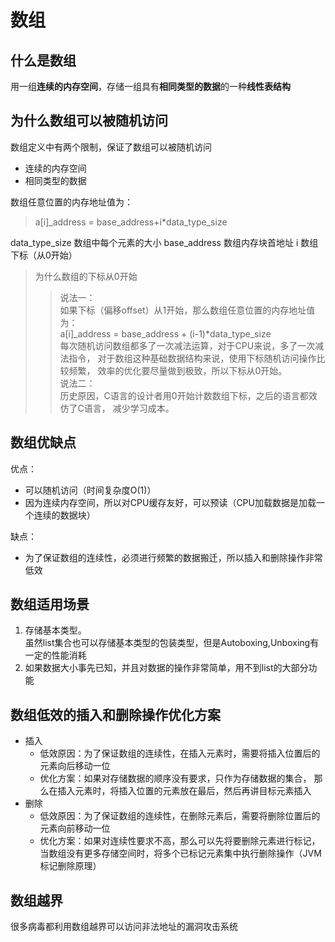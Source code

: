 # 数组
## 什么是数组
用一组**连续的内存空间**，存储一组具有**相同类型的数据**的一种**线性表结构**  
## 为什么数组可以被随机访问
数组定义中有两个限制，保证了数组可以被随机访问 
+ 连续的内存空间
+ 相同类型的数据  

数组任意位置的内存地址值为：
>a[i]_address = base_address+i*data_type_size

data_type_size 数组中每个元素的大小
base_address 数组内存块首地址
i 数组下标（从0开始）
> 为什么数组的下标从0开始  
>>说法一：  
如果下标（偏移offset）从1开始，那么数组任意位置的内存地址值为：  
a[i]_address = base_address + (i-1)*data_type_size  
每次随机访问数组都多了一次减法运算，对于CPU来说，多了一次减法指令，
对于数组这种基础数据结构来说，使用下标随机访问操作比较频繁，
效率的优化要尽量做到极致，所以下标从0开始。  
>>说法二：  
历史原因，C语言的设计者用0开始计数数组下标，之后的语言都效仿了C语言，
减少学习成本。  

## 数组优缺点
优点：  
+ 可以随机访问（时间复杂度O(1)）  
+ 因为连续内存空间，所以对CPU缓存友好，可以预读（CPU加载数据是加载一个连续的数据块）

缺点：  
+ 为了保证数组的连续性，必须进行频繁的数据搬迁，所以插入和删除操作非常低效
## 数组适用场景
1. 存储基本类型。  
虽然list集合也可以存储基本类型的包装类型，但是Autoboxing,Unboxing有一定的性能消耗
2. 如果数据大小事先已知，并且对数据的操作非常简单，用不到list的大部分功能

## 数组低效的插入和删除操作优化方案
+ 插入  
  + 低效原因：为了保证数组的连续性，在插入元素时，需要将插入位置后的元素向后移动一位
  + 优化方案：如果对存储数据的顺序没有要求，只作为存储数据的集合，
那么在插入元素时，将插入位置的元素放在最后，然后再讲目标元素插入
+ 删除
  + 低效原因：为了保证数组的连续性，在删除元素后，需要将删除位置后的元素向前移动一位
  + 优化方案：如果对连续性要求不高，那么可以先将要删除元素进行标记，
  当数组没有更多存储空间时，将多个已标记元素集中执行删除操作（JVM标记删除原理）

## 数组越界
很多病毒都利用数组越界可以访问非法地址的漏洞攻击系统
